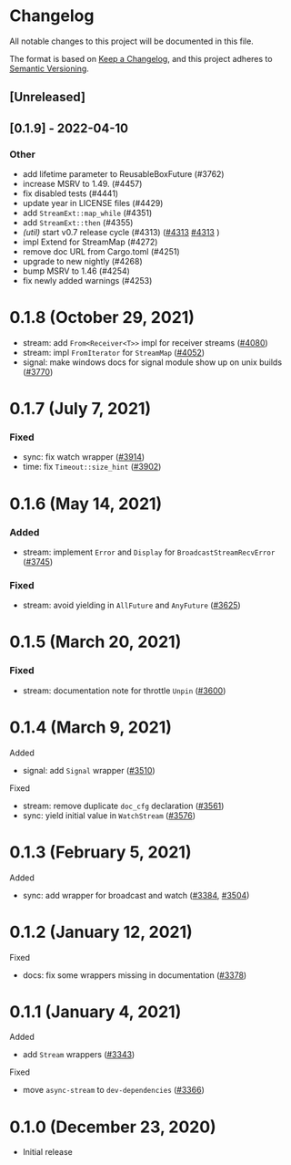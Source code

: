 # Changelog
All notable changes to this project will be documented in this file.

The format is based on [Keep a Changelog](https://keepachangelog.com/en/1.0.0/),
and this project adheres to [Semantic Versioning](https://semver.org/spec/v2.0.0.html).

## [Unreleased]

## [0.1.9] - 2022-04-10

### Other
- add lifetime parameter to ReusableBoxFuture (#3762)
- increase MSRV to 1.49. (#4457)
- fix disabled tests (#4441)
- update year in LICENSE files (#4429)
- add `StreamExt::map_while` (#4351)
- add `StreamExt::then` (#4355)
- *(util)* start v0.7 release cycle (#4313) ([#4313](https://github.com/4313) [#4313](https://github.com/4313) )
- impl Extend for StreamMap (#4272)
- remove doc URL from Cargo.toml (#4251)
- upgrade to new nightly (#4268)
- bump MSRV to 1.46 (#4254)
- fix newly added warnings (#4253)
# 0.1.8 (October 29, 2021)

- stream: add `From<Receiver<T>>` impl for receiver streams ([#4080])
- stream: impl `FromIterator` for `StreamMap` ([#4052])
- signal: make windows docs for signal module show up on unix builds ([#3770])

[#3770]: https://github.com/tokio-rs/tokio/pull/3770
[#4052]: https://github.com/tokio-rs/tokio/pull/4052
[#4080]: https://github.com/tokio-rs/tokio/pull/4080

# 0.1.7 (July 7, 2021)

### Fixed

- sync: fix watch wrapper ([#3914])
- time: fix `Timeout::size_hint` ([#3902])

[#3902]: https://github.com/tokio-rs/tokio/pull/3902
[#3914]: https://github.com/tokio-rs/tokio/pull/3914

# 0.1.6 (May 14, 2021)

### Added

- stream: implement `Error` and `Display` for `BroadcastStreamRecvError` ([#3745])

### Fixed

- stream: avoid yielding in `AllFuture` and `AnyFuture` ([#3625])

[#3745]: https://github.com/tokio-rs/tokio/pull/3745
[#3625]: https://github.com/tokio-rs/tokio/pull/3625

# 0.1.5 (March 20, 2021)

### Fixed

- stream: documentation note for throttle `Unpin` ([#3600])

[#3600]: https://github.com/tokio-rs/tokio/pull/3600

# 0.1.4 (March 9, 2021)

Added

- signal: add `Signal` wrapper ([#3510])

Fixed

- stream: remove duplicate `doc_cfg` declaration ([#3561])
- sync: yield initial value in `WatchStream` ([#3576])

[#3510]: https://github.com/tokio-rs/tokio/pull/3510
[#3561]: https://github.com/tokio-rs/tokio/pull/3561
[#3576]: https://github.com/tokio-rs/tokio/pull/3576

# 0.1.3 (February 5, 2021)

Added

 - sync: add wrapper for broadcast and watch ([#3384], [#3504])

[#3384]: https://github.com/tokio-rs/tokio/pull/3384
[#3504]: https://github.com/tokio-rs/tokio/pull/3504

# 0.1.2 (January 12, 2021)

Fixed

 - docs: fix some wrappers missing in documentation ([#3378])

[#3378]: https://github.com/tokio-rs/tokio/pull/3378

# 0.1.1 (January 4, 2021)

Added

 - add `Stream` wrappers ([#3343])

Fixed

 - move `async-stream` to `dev-dependencies` ([#3366])

[#3366]: https://github.com/tokio-rs/tokio/pull/3366
[#3343]: https://github.com/tokio-rs/tokio/pull/3343

# 0.1.0 (December 23, 2020)

 - Initial release
